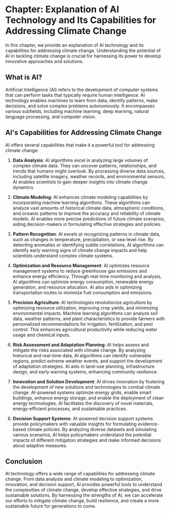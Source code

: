 Chapter: Explanation of AI Technology and Its Capabilities for Addressing Climate Change
========================================================================================

In this chapter, we provide an explanation of AI technology and its capabilities for addressing climate change. Understanding the potential of AI in tackling climate change is crucial for harnessing its power to develop innovative approaches and solutions.

What is AI?
-----------

Artificial Intelligence (AI) refers to the development of computer systems that can perform tasks that typically require human intelligence. AI technology enables machines to learn from data, identify patterns, make decisions, and solve complex problems autonomously. It encompasses various subfields, including machine learning, deep learning, natural language processing, and computer vision.

AI's Capabilities for Addressing Climate Change
-----------------------------------------------

AI offers several capabilities that make it a powerful tool for addressing climate change:

1. **Data Analysis**: AI algorithms excel in analyzing large volumes of complex climate data. They can uncover patterns, relationships, and trends that humans might overlook. By processing diverse data sources, including satellite imagery, weather records, and environmental sensors, AI enables scientists to gain deeper insights into climate change dynamics.

2. **Climate Modeling**: AI enhances climate modeling capabilities by incorporating machine learning algorithms. These algorithms can analyze vast amounts of historical climate data, atmospheric conditions, and oceanic patterns to improve the accuracy and reliability of climate models. AI enables more precise predictions of future climate scenarios, aiding decision-makers in formulating effective strategies and policies.

3. **Pattern Recognition**: AI excels at recognizing patterns in climate data, such as changes in temperature, precipitation, or sea-level rise. By detecting anomalies or identifying subtle correlations, AI algorithms can identify early warning signs of climate change impacts and help scientists understand complex climate systems.

4. **Optimization and Resource Management**: AI optimizes resource management systems to reduce greenhouse gas emissions and enhance energy efficiency. Through real-time monitoring and analysis, AI algorithms can optimize energy consumption, renewable energy generation, and resource allocation. AI also aids in optimizing transportation routes to minimize fuel consumption and emissions.

5. **Precision Agriculture**: AI technologies revolutionize agriculture by optimizing resource utilization, improving crop yields, and minimizing environmental impacts. Machine learning algorithms can analyze soil data, weather patterns, and plant characteristics to provide farmers with personalized recommendations for irrigation, fertilization, and pest control. This enhances agricultural productivity while reducing water usage and chemical inputs.

6. **Risk Assessment and Adaptation Planning**: AI helps assess and mitigate the risks associated with climate change. By analyzing historical and real-time data, AI algorithms can identify vulnerable regions, predict extreme weather events, and support the development of adaptation strategies. AI aids in land-use planning, infrastructure design, and early warning systems, enhancing community resilience.

7. **Innovation and Solution Development**: AI drives innovation by fostering the development of new solutions and technologies to combat climate change. AI-powered systems optimize energy grids, enable smart buildings, enhance energy storage, and enable the deployment of clean energy technologies. AI facilitates the discovery of novel materials, energy-efficient processes, and sustainable practices.

8. **Decision Support Systems**: AI-powered decision support systems provide policymakers with valuable insights for formulating evidence-based climate policies. By analyzing diverse datasets and simulating various scenarios, AI helps policymakers understand the potential impacts of different mitigation strategies and make informed decisions about adaptive measures.

Conclusion
----------

AI technology offers a wide range of capabilities for addressing climate change. From data analysis and climate modeling to optimization, innovation, and decision support, AI provides powerful tools to understand the complexities of climate change, develop effective strategies, and drive sustainable solutions. By harnessing the strengths of AI, we can accelerate our efforts to mitigate climate change, build resilience, and create a more sustainable future for generations to come.
